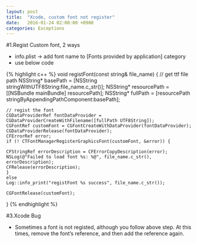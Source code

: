 ```yaml
---
layout: post
title:  "Xcode, custom font not register"
date:   2016-01-24 02:00:00 +0900
categories: Exceptions
---
```

#1.Regist Custom font, 2 ways
- info.plist -> add font name to [Fonts provided by application] category
- use below code

{% highlight c++ %}
void registFont(const string& file_name)
{
    // get ttf file path
    NSString* basePath = [NSString stringWithUTF8String:file_name.c_str()];
    NSString* resourcePath = [[NSBundle mainBundle] resourcePath];
    NSString* fullPath = [resourcePath stringByAppendingPathComponent:basePath];

    // regist the font
    CGDataProviderRef fontDataProvider = CGDataProviderCreateWithFilename([fullPath UTF8String]);
    CGFontRef customFont = CGFontCreateWithDataProvider(fontDataProvider);
    CGDataProviderRelease(fontDataProvider);
    CFErrorRef error;
    if (! CTFontManagerRegisterGraphicsFont(customFont, &error)) {

    CFStringRef errorDescription = CFErrorCopyDescription(error);
    NSLog(@"Failed to load font %s: %@", file_name.c_str(), errorDescription);
    CFRelease(errorDescription);
    }
    else
    Log::info_print("registFont %s success", file_name.c_str());

    CGFontRelease(customFont);
}
{% endhighlight %}


#3.Xcode Bug
- Sometimes a font is not registed, although you follow above step. At this times, remove  the font’s reference, and then add the reference again.